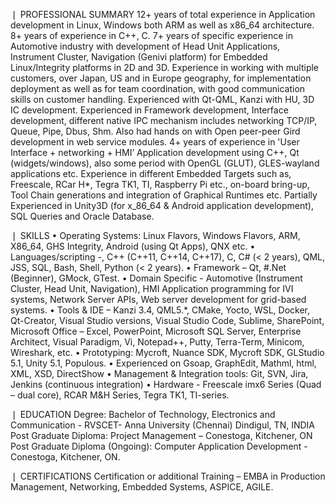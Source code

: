 ❘	PROFESSIONAL SUMMARY
12+ years of total experience in Application development in Linux, Windows both ARM as well as x86_64 architecture. 8+ years of experience in C++, C. 7+ years of specific experience in Automotive industry with development of Head Unit Applications, Instrument Cluster, Navigation (Genivi platform) for Embedded Linux/Integrity platforms in 2D and 3D. Experience in working with multiple customers, over Japan, US and in Europe geography, for implementation deployment as well as for team coordination, with good communication skills on customer handling.  Experienced with Qt-QML, Kanzi with HU, 3D IC development. Experienced in Framework development, Interface development, different native IPC mechanism includes networking TCP/IP, Queue, Pipe, Dbus, Shm. Also had hands on with Open peer-peer Gird development in web service modules. 4+ years of experience in 'User Interface + networking + HMI’ Application development using C++, Qt (widgets/windows), also some period with OpenGL (GLUT), GLES-wayland applications etc. Experience in different Embedded Targets such as, Freescale, RCar H*, Tegra TK1, TI, Raspberry Pi etc., on-board bring-up, Tool Chain generations and integration of Graphical Runtimes etc. Partially Experienced in Unity3D (for x_86_64 & Android application development), SQL Queries and Oracle Database.

❘	SKILLS
•	Operating Systems: Linux Flavors, Windows Flavors, ARM, X86_64, GHS Integrity, Android (using Qt Apps), QNX etc.
•	Languages/scripting -, C++ (C++11, C++14, C++17), C, C# (< 2 years), QML, JSS, SQL, Bash, Shell, Python (< 2 years).
•	Framework – Qt, #.Net (Beginner), GMock, GTest.
•	Domain Specific - Automotive (Instrument Cluster, Head Unit, Navigation), HMI Application programming for IVI systems, Network Server APIs, Web server development for grid-based systems.
•	Tools & IDE – Kanzi 3.4, QML5.*, CMake, Yocto, WSL, Docker, Qt-Creator, Visual Studio versions, Visual Studio Code, Sublime, SharePoint, Microsoft Office – Excel, PowerPoint, Microsoft SQL Server, Enterprise Architect, Visual Paradigm, Vi, Notepad++, Putty, Terra-Term, Minicom, Wireshark, etc.
•	Prototyping:  Mycroft, Nuance SDK, Mycroft SDK, GLStudio 5.1, Unity 5.1, Populous. 
•	Experienced on Gsoap, GraphEdit, Mathml, html, XML, XSD, DirectShow
•	Management & Integration tools: Git, SVN, Jira, Jenkins (continuous integration)
•	Hardware - Freescale imx6 Series (Quad – dual core), RCAR M&H Series, Tegra TK1, TI-series.

❘	EDUCATION
Degree: Bachelor of Technology, Electronics and Communication - RVSCET- Anna University (Chennai) Dindigul, TN, INDIA 
Post Graduate Diploma: Project Management – Conestoga, Kitchener, ON
Post Graduate Diploma (Ongoing): Computer Application Development - Conestoga, Kitchener, ON.

❘	CERTIFICATIONS
Certification or additional Training – EMBA in Production Management, Networking, Embedded Systems, ASPICE, AGILE.
